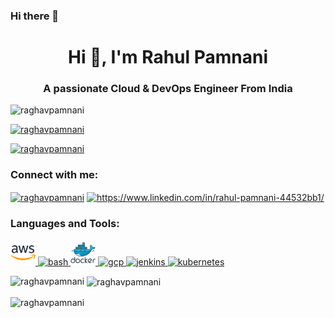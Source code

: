 ### Hi there 👋

<h1 align="center">Hi 👋, I'm Rahul Pamnani</h1>
<h3 align="center">A passionate Cloud & DevOps Engineer From India</h3>

<p align="left"> <img src="https://komarev.com/ghpvc/?username=raghavpamnani&label=Profile%20views&color=0e75b6&style=flat" alt="raghavpamnani" /> </p>

<p align="left"> <a href="https://github.com/ryo-ma/github-profile-trophy"><img src="https://github-profile-trophy.vercel.app/?username=raghavpamnani" alt="raghavpamnani" /></a> </p>

<p align="left"> <a href="https://twitter.com/raghavpamnani" target="blank"><img src="https://img.shields.io/twitter/follow/raghavpamnani?logo=twitter&style=for-the-badge" alt="raghavpamnani" /></a> </p>

<h3 align="left">Connect with me:</h3>
<p align="left">
<a href="https://twitter.com/raghavpamnani" target="blank"><img align="center" src="https://raw.githubusercontent.com/rahuldkjain/github-profile-readme-generator/master/src/images/icons/Social/twitter.svg" alt="raghavpamnani" height="30" width="40" /></a>
<a href="[www.linkedin.com/in/rahul-pamnani-cloud-devops-engineer](https://www.linkedin.com/in/rahul-pamnani-cloud-devops-engineer/)" target="blank"><img align="center" src="https://raw.githubusercontent.com/rahuldkjain/github-profile-readme-generator/master/src/images/icons/Social/linked-in-alt.svg" alt="https://www.linkedin.com/in/rahul-pamnani-44532bb1/" height="30" width="40" /></a>
</p>

<h3 align="left">Languages and Tools:</h3>
<p align="left"> <a href="https://aws.amazon.com" target="_blank" rel="noreferrer"> <img src="https://raw.githubusercontent.com/devicons/devicon/master/icons/amazonwebservices/amazonwebservices-original-wordmark.svg" alt="aws" width="40" height="40"/> </a> <a href="https://www.gnu.org/software/bash/" target="_blank" rel="noreferrer"> <img src="https://www.vectorlogo.zone/logos/gnu_bash/gnu_bash-icon.svg" alt="bash" width="40" height="40"/> </a> <a href="https://www.docker.com/" target="_blank" rel="noreferrer"> <img src="https://raw.githubusercontent.com/devicons/devicon/master/icons/docker/docker-original-wordmark.svg" alt="docker" width="40" height="40"/> </a> <a href="https://cloud.google.com" target="_blank" rel="noreferrer"> <img src="https://www.vectorlogo.zone/logos/google_cloud/google_cloud-icon.svg" alt="gcp" width="40" height="40"/> </a> <a href="https://www.jenkins.io" target="_blank" rel="noreferrer"> <img src="https://www.vectorlogo.zone/logos/jenkins/jenkins-icon.svg" alt="jenkins" width="40" height="40"/> </a> <a href="https://kubernetes.io" target="_blank" rel="noreferrer"> <img src="https://www.vectorlogo.zone/logos/kubernetes/kubernetes-icon.svg" alt="kubernetes" width="40" height="40"/> </a> </p>

<p><img align="left" src="https://github-readme-stats.vercel.app/api/top-langs?username=raghavpamnani&show_icons=true&locale=en&layout=compact" alt="raghavpamnani" /></p>

<p>&nbsp;<img align="center" src="https://github-readme-stats.vercel.app/api?username=raghavpamnani&show_icons=true&locale=en" alt="raghavpamnani" /></p>

<p><img align="center" src="https://github-readme-streak-stats.herokuapp.com/?user=raghavpamnani&" alt="raghavpamnani" /></p>
